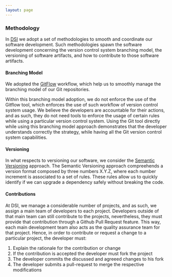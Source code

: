 ```yaml
---
layout: page
---
```


### Methodology

In [DSI][DSI] we adopt a set of methodologies to smooth and coordinate our software development.
Such methodologies spawn the software development concerning the version control system branching model,
the versioning of software artifacts, and how to contribute to those software artifacts.

#### Branching Model

We adopted the [GitFlow][GitFlow] workflow, which help us to smoothly manage
the branching model of our Git repositories.


Within this branching model adoption, we do not enforce the use
of the Gitflow tool, which enforces the use of such workflow of version control system usage. We believe the
developers are accountable for their actions, and as such, they do not need tools to enforce the usage of certain
rules while using a particular version control system. Using the Git tool directly while using this branching model
approach demonstrates that the developer understands correctly the strategy, while having all the Git version control
system capabilities.

#### Versioning

In what respects to versioning our software, we consider the [Semantic Versioning][Semantic Versioning] approach.
The Semantic Versioning approach compreehends a version format composed by three numbers X.Y.Z, where each number
increment is associated to a set of rules. These rules allow us to quickly identify if we can upgrade a dependency
safely without breaking the code.

#### Contributions

At DSI, we manage a considerable number of projects, and as such, we assign a main team of developers to each project.
Developers outside of that main team can still contribute to the projects, nevertheless, they must provide that contribution
through a Github Pull Request feature. This way, each main development team also acts as the quality assurance team for that
project. Hence, in order to contribute or request a change to a particular project, the developer must:

1. Explain the rationale for the contribution or change
2. If the contribution is accepted the developer must fork the project
3. The developer commits the discussed and agreeed changes to his fork
4. The developer submits a pull-request to merge the respective modifications

[Técnico Lisboa]: http://www.ist.utl.pt/
[DSI]: http://dsi.ist.utl.pt/
[GitFlow]: http://nvie.com/posts/a-successful-git-branching-model/
[Semantic Versioning]: http://semver.org/
